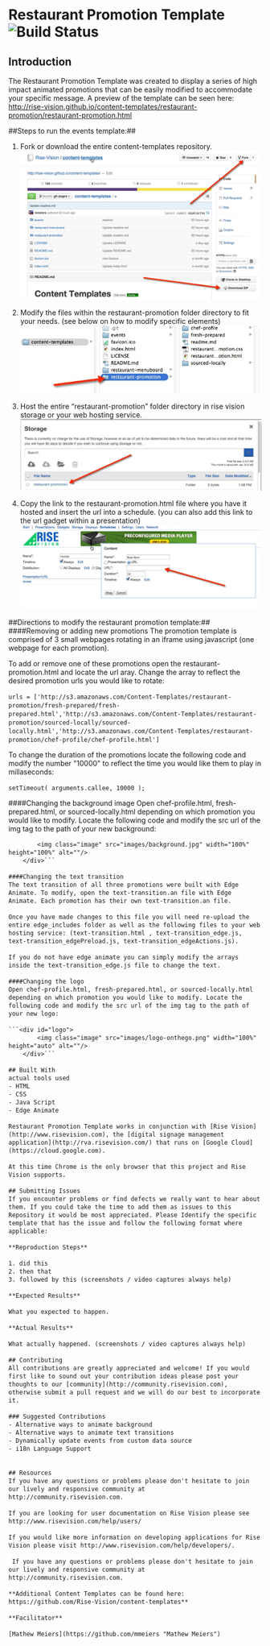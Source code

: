 # Restaurant Promotion Template ![Build Status](http://devtools1.risevision.com:8080/job/Storage-Client-BranchPush/badge/icon)

## Introduction

The Restaurant Promotion Template was created to display a series of high impact animated promotions that can be easily modified to accommodate your specific message. A preview of the template can be seen here: http://rise-vision.github.io/content-templates/restaurant-promotion/restaurant-promotion.html

##Steps to run the events template:##

1. Fork or download the entire content-templates repository.
![alt tag](images/readme-step1.jpg)

2. Modify the files within the restaurant-promotion folder directory to fit your needs. (see below on how to modify specific elements)
![alt tag](images/readme-step2.jpg)

3. Host the entire “restaurant-promotion” folder directory in rise vision storage or your web hosting service.
![alt tag](images/readme-step3.jpg)

4. Copy the link to the restaurant-promotion.html file where you have it hosted and insert the url into a schedule. (you can also add this link to the url gadget within a presentation)
![alt tag](images/readme-step4.jpg)


##Directions to modify the restaurant promotion template:##
####Removing or adding new promotions
The promotion template is comprised of 3 small webpages rotating in an iframe using javascript (one webpage for each promotion). 

To add or remove one of these promotions open the restaurant-promotion.html and locate the url aray. Change the array to reflect the desired promotion urls you would like to rotate:

```urls = ['http://s3.amazonaws.com/Content-Templates/restaurant-promotion/fresh-prepared/fresh-prepared.html','http://s3.amazonaws.com/Content-Templates/restaurant-promotion/sourced-locally/sourced-locally.html','http://s3.amazonaws.com/Content-Templates/restaurant-promotion/chef-profile/chef-profile.html']```

To change the duration of the promotions locate the following code and modify the number "10000" to reflect the time you would like them to play in millaseconds:

```setTimeout( arguments.callee, 10000 );```



####Changing the background image
Open chef-profile.html, fresh-prepared.html, or sourced-locally.html depending on which promotion you would like to modify. Locate the following code and modify the src url of the img tag to the path of your new background:

``` <div id="background">
    	<img class="image" src="images/background.jpg" width="100%" height="100%" alt=""/>
    </div>```

####Changing the text transition
The text transition of all three promotions were built with Edge Animate. To modify, open the text-transition.an file with Edge Animate. Each promotion has their own text-transition.an file.

Once you have made changes to this file you will need re-upload the entire edge_includes folder as well as the following files to your web hosting service: (text-transition.html , text-transition_edge.js, text-transition_edgePreload.js, text-transition_edgeActions.js).

If you do not have edge animate you can simply modify the arrays inside the text-transition_edge.js file to change the text. 

####Changing the logo
Open chef-profile.html, fresh-prepared.html, or sourced-locally.html depending on which promotion you would like to modify. Locate the following code and modify the src url of the img tag to the path of your new logo:

```<div id="logo">
    	<img class="image" src="images/logo-onthego.png" width="100%" height="auto" alt=""/>
    </div>```

## Built With
actual tools used
- HTML
- CSS
- Java Script
- Edge Animate

Restaurant Promotion Template works in conjunction with [Rise Vision](http://www.risevision.com), the [digital signage management application](http://rva.risevision.com/) that runs on [Google Cloud](https://cloud.google.com).

At this time Chrome is the only browser that this project and Rise Vision supports.

## Submitting Issues
If you encounter problems or find defects we really want to hear about them. If you could take the time to add them as issues to this Repository it would be most appreciated. Please Identify the specific template that has the issue and follow the following format where applicable:

**Reproduction Steps**

1. did this
2. then that
3. followed by this (screenshots / video captures always help)

**Expected Results**

What you expected to happen.

**Actual Results**

What actually happened. (screenshots / video captures always help)

## Contributing
All contributions are greatly appreciated and welcome! If you would first like to sound out your contribution ideas please post your thoughts to our [community](http://community.risevision.com), otherwise submit a pull request and we will do our best to incorporate it.

### Suggested Contributions
- Alternative ways to animate background
- Alternative ways to animate text transitions
- Dynamically update events from custom data source
- i18n Language Support


## Resources
If you have any questions or problems please don't hesitate to join our lively and responsive community at http://community.risevision.com.

If you are looking for user documentation on Rise Vision please see http://www.risevision.com/help/users/

If you would like more information on developing applications for Rise Vision please visit http://www.risevision.com/help/developers/.

 If you have any questions or problems please don't hesitate to join our lively and responsive community at http://community.risevision.com.
 
**Additional Content Templates can be found here: https://github.com/Rise-Vision/content-templates**

**Facilitator**

[Mathew Meiers](https://github.com/mmeiers "Mathew Meiers")
